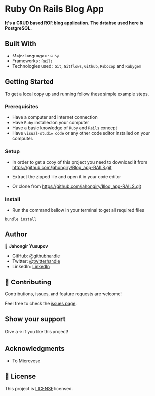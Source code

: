 # Ruby On Rails Blog App

**It's a CRUD based ROR blog application. The databse used here is PostgreSQL.**

## Built With

- Major languages : `Ruby`
- Frameworks : `Rails`
- Technologies used : `Git`, `Gitflows`, `Github`, `Rubocop` and `Rubygem`

## Getting Started

To get a local copy up and running follow these simple example steps.

### Prerequisites

- Have a computer and internet connection
- Have `Ruby` installed on your computer
- Have a basic knowledge of `Ruby` and `Rails` concept
- Have `visual-studio code` or any other code editor installed on your computer.

### Setup

- In order to get a copy of this project you need to download it from https://github.com/jahongiry/Blog_app-RAILS.git

- Extract the zipped file and open it in your code editor
- Or clone from https://github.com/jahongiry/Blog_app-RAILS.git

### Install

- Run the command bellow in your terminal to get all required files

```
bundle install
```

## Author

👤 **Jahongir Yusupov**

- GitHub: [@githubhandle](https://github.com/jahongiry)
- Twitter: [@twitterhandle](https://twitter.com/@JahongirYusup13)
- LinkedIn: [LinkedIn](https://www.linkedin.com/in/@JahongirYusup13/)

## 🤝 Contributing

Contributions, issues, and feature requests are welcome!

Feel free to check the [issues page](https://github.com/jahongiry/Organizer-Ruby_Capstone-project/issues/).

## Show your support

Give a ⭐️ if you like this project!

## Acknowledgments

- To Microvese

## 📝 License

This project is [LICENSE](https://github.com/jahongiry/Blog_app-RAILS/blob/process-data/LICENSE) licensed.
